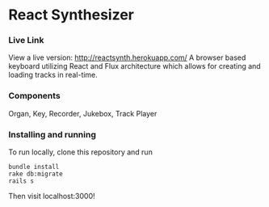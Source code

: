 # React Synthesizer

### Live Link

View a live version:
http://reactsynth.herokuapp.com/
A browser based keyboard utilizing React and Flux architecture which allows for creating and loading tracks in real-time.

### Components

Organ, Key, Recorder, Jukebox, Track Player

### Installing and running

To run locally, clone this repository and run
```
bundle install
rake db:migrate
rails s
```
Then visit localhost:3000!
